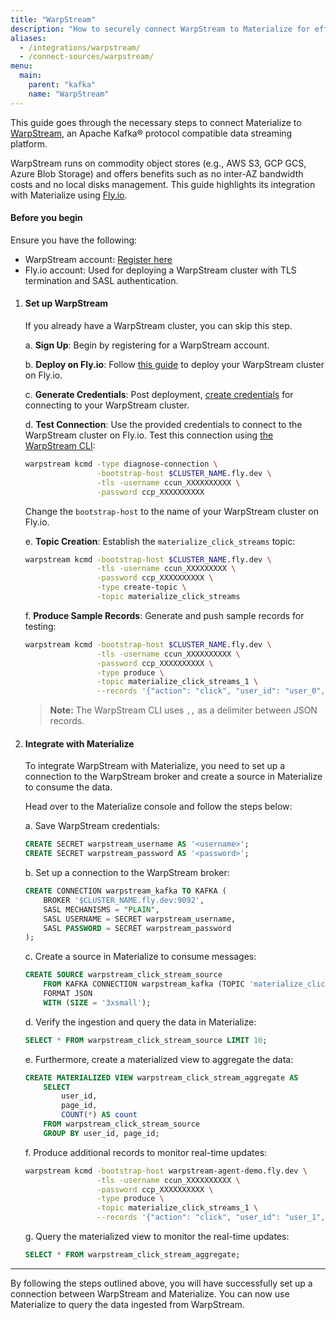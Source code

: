 ```yaml
---
title: "WarpStream"
description: "How to securely connect WarpStream to Materialize for efficient data streaming."
aliases:
  - /integrations/warpstream/
  - /connect-sources/warpstream/
menu:
  main:
    parent: "kafka"
    name: "WarpStream"
---
```


This guide goes through the necessary steps to connect Materialize to [WarpStream](https://www.warpstream.com/), an Apache Kafka® protocol compatible data streaming platform.

WarpStream runs on commodity object stores (e.g., AWS S3, GCP GCS, Azure Blob Storage) and offers benefits such as no inter-AZ bandwidth costs and no local disks management. This guide highlights its integration with Materialize using [Fly.io](https://fly.io/).

#### Before you begin

Ensure you have the following:

-   WarpStream account: [Register here](https://console.warpstream.com/signup)
-   Fly.io account: Used for deploying a WarpStream cluster with TLS termination and SASL authentication.

1. #### Set up WarpStream

    If you already have a WarpStream cluster, you can skip this step.

    a. **Sign Up**: Begin by registering for a WarpStream account.

    b. **Deploy on Fly.io**: Follow [this guide](https://github.com/warpstreamlabs/warpstream-fly-io-template) to deploy your WarpStream cluster on Fly.io.

    c. **Generate Credentials**: Post deployment, [create credentials](https://docs.warpstream.com/warpstream/how-to/configure-the-warpstream-agent-for-production/configure-authentication-for-the-warpstream-agent#sasl-authentication) for connecting to your WarpStream cluster.

    d. **Test Connection**: Use the provided credentials to connect to the WarpStream cluster on Fly.io. Test this connection using [the WarpStream CLI](https://docs.warpstream.com/warpstream/install-the-warpstream-agent):

    ```bash
    warpstream kcmd -type diagnose-connection \
                    -bootstrap-host $CLUSTER_NAME.fly.dev \
                    -tls -username ccun_XXXXXXXXXX \
                    -password ccp_XXXXXXXXXX
    ```

    Change the `bootstrap-host` to the name of your WarpStream cluster on Fly.io.

    e. **Topic Creation**: Establish the `materialize_click_streams` topic:

    ```bash
    warpstream kcmd -bootstrap-host $CLUSTER_NAME.fly.dev \
                    -tls -username ccun_XXXXXXXXX \
                    -password ccp_XXXXXXXXXX \
                    -type create-topic \
                    -topic materialize_click_streams
    ```

    f. **Produce Sample Records**: Generate and push sample records for testing:

    ```bash
    warpstream kcmd -bootstrap-host $CLUSTER_NAME.fly.dev \
                    -tls -username ccun_XXXXXXXXXX \
                    -password ccp_XXXXXXXXXX \
                    -type produce \
                    -topic materialize_click_streams_1 \
                    --records '{"action": "click", "user_id": "user_0", "page_id": "home"},,{"action": "hover", "user_id": "user_0", "page_id": "home"},,{"action": "scroll", "user_id": "user_0", "page_id": "home"}'
    ```

    > **Note:** The WarpStream CLI uses `,,` as a delimiter between JSON records.

2. #### Integrate with Materialize

    To integrate WarpStream with Materialize, you need to set up a connection to the WarpStream broker and create a source in Materialize to consume the data.

    Head over to the Materialize console and follow the steps below:

    a. Save WarpStream credentials:

    ```sql
    CREATE SECRET warpstream_username AS '<username>';
    CREATE SECRET warpstream_password AS '<password>';
    ```

    b. Set up a connection to the WarpStream broker:

    ```sql
    CREATE CONNECTION warpstream_kafka TO KAFKA (
        BROKER '$CLUSTER_NAME.fly.dev:9092',
        SASL MECHANISMS = "PLAIN",
        SASL USERNAME = SECRET warpstream_username,
        SASL PASSWORD = SECRET warpstream_password
    );
    ```

    c. Create a source in Materialize to consume messages:

    ```sql
    CREATE SOURCE warpstream_click_stream_source
        FROM KAFKA CONNECTION warpstream_kafka (TOPIC 'materialize_click_streams')
        FORMAT JSON
        WITH (SIZE = '3xsmall');
    ```

    d. Verify the ingestion and query the data in Materialize:

    ```sql
    SELECT * FROM warpstream_click_stream_source LIMIT 10;
    ```

    e. Furthermore, create a materialized view to aggregate the data:

    ```sql
    CREATE MATERIALIZED VIEW warpstream_click_stream_aggregate AS
        SELECT
            user_id,
            page_id,
            COUNT(*) AS count
        FROM warpstream_click_stream_source
        GROUP BY user_id, page_id;
    ```

    f. Produce additional records to monitor real-time updates:

    ```bash
    warpstream kcmd -bootstrap-host warpstream-agent-demo.fly.dev \
                    -tls -username ccun_XXXXXXXXXX \
                    -password ccp_XXXXXXXXXX \
                    -type produce \
                    -topic materialize_click_streams_1 \
                    --records '{"action": "click", "user_id": "user_1", "page_id": "home"}'
    ```

    g. Query the materialized view to monitor the real-time updates:

    ```sql
    SELECT * FROM warpstream_click_stream_aggregate;
    ```

---

By following the steps outlined above, you will have successfully set up a connection between WarpStream and Materialize. You can now use Materialize to query the data ingested from WarpStream.
